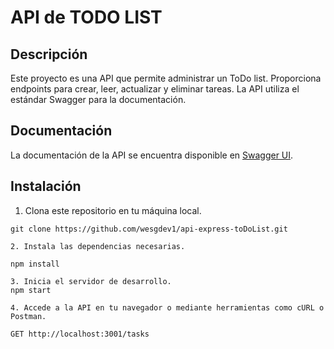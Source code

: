 # API de TODO LIST

## Descripción

Este proyecto es una API que permite administrar un ToDo list. Proporciona endpoints para crear, leer, actualizar y eliminar tareas. La API utiliza el estándar Swagger para la documentación.

## Documentación

La documentación de la API se encuentra disponible en [Swagger UI](https://wesgdev1.github.io/api-express-toDoList/).

## Instalación

1. Clona este repositorio en tu máquina local.

```shell
git clone https://github.com/wesgdev1/api-express-toDoList.git

2. Instala las dependencias necesarias.

npm install

3. Inicia el servidor de desarrollo.
npm start

4. Accede a la API en tu navegador o mediante herramientas como cURL o Postman.

GET http://localhost:3001/tasks


```
